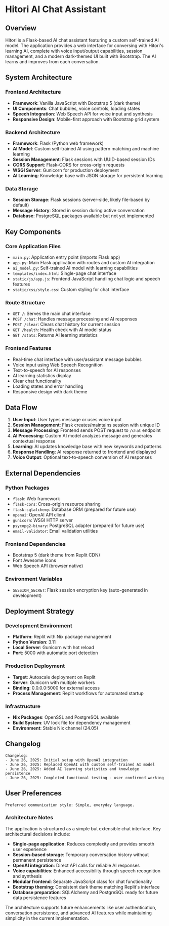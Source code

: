 # Hitori AI Chat Assistant

## Overview

Hitori is a Flask-based AI chat assistant featuring a custom self-trained AI model. The application provides a web interface for conversing with Hitori's learning AI, complete with voice input/output capabilities, session management, and a modern dark-themed UI built with Bootstrap. The AI learns and improves from each conversation.

## System Architecture

### Frontend Architecture
- **Framework**: Vanilla JavaScript with Bootstrap 5 (dark theme)
- **UI Components**: Chat bubbles, voice controls, loading states
- **Speech Integration**: Web Speech API for voice input and synthesis
- **Responsive Design**: Mobile-first approach with Bootstrap grid system

### Backend Architecture
- **Framework**: Flask (Python web framework)
- **AI Model**: Custom self-trained AI using pattern matching and machine learning
- **Session Management**: Flask sessions with UUID-based session IDs
- **CORS Support**: Flask-CORS for cross-origin requests
- **WSGI Server**: Gunicorn for production deployment
- **AI Learning**: Knowledge base with JSON storage for persistent learning

### Data Storage
- **Session Storage**: Flask sessions (server-side, likely file-based by default)
- **Message History**: Stored in session during active conversation
- **Database**: PostgreSQL packages available but not yet implemented

## Key Components

### Core Application Files
- `main.py`: Application entry point (imports Flask app)
- `app.py`: Main Flask application with routes and custom AI integration
- `ai_model.py`: Self-trained AI model with learning capabilities
- `templates/index.html`: Single-page chat interface
- `static/js/app.js`: Frontend JavaScript handling chat logic and speech features
- `static/css/style.css`: Custom styling for chat interface

### Route Structure
- `GET /`: Serves the main chat interface
- `POST /chat`: Handles message processing and AI responses
- `POST /clear`: Clears chat history for current session
- `GET /health`: Health check with AI model status
- `GET /stats`: Returns AI learning statistics

### Frontend Features
- Real-time chat interface with user/assistant message bubbles
- Voice input using Web Speech Recognition
- Text-to-speech for AI responses
- AI learning statistics display
- Clear chat functionality
- Loading states and error handling
- Responsive design with dark theme

## Data Flow

1. **User Input**: User types message or uses voice input
2. **Session Management**: Flask creates/maintains session with unique ID
3. **Message Processing**: Frontend sends POST request to `/chat` endpoint
4. **AI Processing**: Custom AI model analyzes message and generates contextual response
5. **Learning**: AI updates knowledge base with new keywords and patterns
6. **Response Handling**: AI response returned to frontend and displayed
7. **Voice Output**: Optional text-to-speech conversion of AI responses

## External Dependencies

### Python Packages
- `flask`: Web framework
- `flask-cors`: Cross-origin resource sharing
- `flask-sqlalchemy`: Database ORM (prepared for future use)
- `openai`: OpenAI API client
- `gunicorn`: WSGI HTTP server
- `psycopg2-binary`: PostgreSQL adapter (prepared for future use)
- `email-validator`: Email validation utilities

### Frontend Dependencies
- Bootstrap 5 (dark theme from Replit CDN)
- Font Awesome icons
- Web Speech API (browser native)

### Environment Variables
- `SESSION_SECRET`: Flask session encryption key (auto-generated in development)

## Deployment Strategy

### Development Environment
- **Platform**: Replit with Nix package management
- **Python Version**: 3.11
- **Local Server**: Gunicorn with hot reload
- **Port**: 5000 with automatic port detection

### Production Deployment
- **Target**: Autoscale deployment on Replit
- **Server**: Gunicorn with multiple workers
- **Binding**: 0.0.0.0:5000 for external access
- **Process Management**: Replit workflows for automated startup

### Infrastructure
- **Nix Packages**: OpenSSL and PostgreSQL available
- **Build System**: UV lock file for dependency management
- **Environment**: Stable Nix channel (24.05)

## Changelog

```
Changelog:
- June 26, 2025: Initial setup with OpenAI integration
- June 26, 2025: Replaced OpenAI with custom self-trained AI model
- June 26, 2025: Added AI learning statistics and knowledge persistence
- June 26, 2025: Completed functional testing - user confirmed working
```

## User Preferences

```
Preferred communication style: Simple, everyday language.
```

### Architecture Notes

The application is structured as a simple but extensible chat interface. Key architectural decisions include:

- **Single-page application**: Reduces complexity and provides smooth user experience
- **Session-based storage**: Temporary conversation history without permanent persistence
- **OpenAI integration**: Direct API calls for reliable AI responses
- **Voice capabilities**: Enhanced accessibility through speech recognition and synthesis
- **Modular frontend**: Separate JavaScript class for chat functionality
- **Bootstrap theming**: Consistent dark theme matching Replit's interface
- **Database preparation**: SQLAlchemy and PostgreSQL ready for future data persistence features

The architecture supports future enhancements like user authentication, conversation persistence, and advanced AI features while maintaining simplicity in the current implementation.